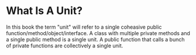 # What Is A Unit?

In this book the term "unit" will refer to a single coheasive public function/method/object/interface. A class with multiple private methods and a single public method is a single unit. A public function that calls a bunch of private functions are collectively a single unit.
